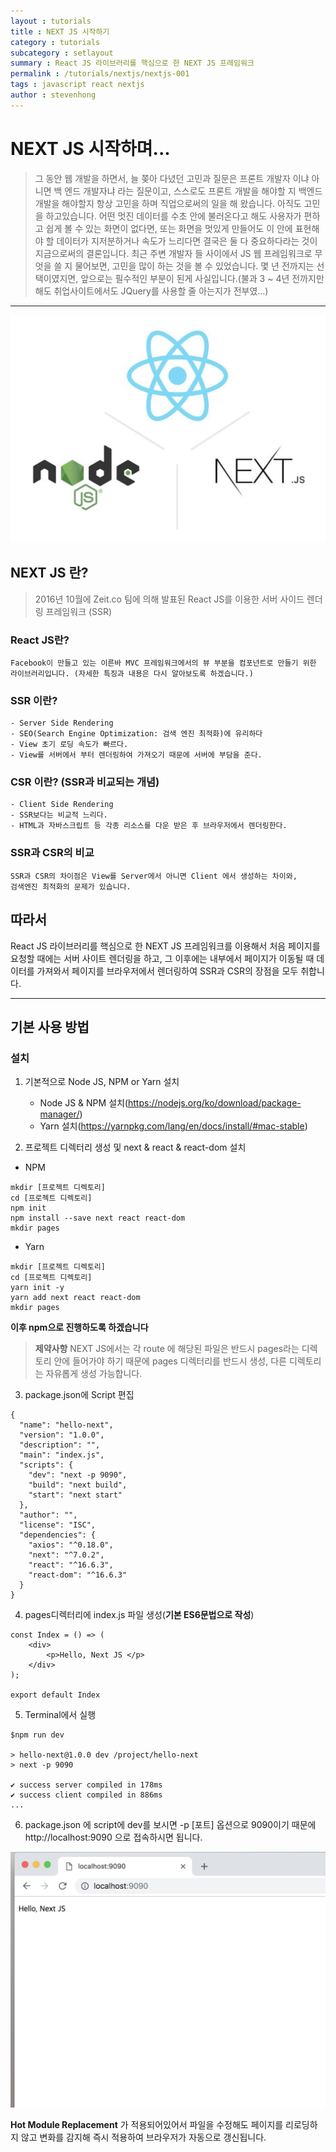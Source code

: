 ```yaml
---
layout : tutorials
title : NEXT JS 시작하기
category : tutorials
subcategory : setlayout
summary : React JS 라이브러리를 핵심으로 한 NEXT JS 프레임워크
permalink : /tutorials/nextjs/nextjs-001
tags : javascript react nextjs
author : stevenhong
---
```

# NEXT JS 시작하며...
> 그 동안 웹 개발을 하면서, 늘 쫒아 다녔던 고민과 질문은 프론트 개발자 이냐 아니면 백 엔드 개발자냐 라는 질문이고, 스스로도 프론트 개발을 해야할 지 백엔드 개발을 해야할지 항상 고민을 하며 직업으로써의 일을 해 왔습니다.
아직도 고민을 하고있습니다. 어떤 멋진 데이터를 수초 안에 불러온다고 해도 사용자가 편하고 쉽게 볼 수 있는 화면이 없다면, 또는 화면을 멋있게 만들어도 이 안에 표현해야 할 데이터가 지저분하거나 속도가 느리다면 결국은 둘 다 중요하다라는 것이
지금으로써의 결론입니다. 최근 주변 개발자 들 사이에서 JS 웹 프레임워크로 무엇을 쓸 지 물어보면, 고민을 많이 하는 것을 볼 수 있었습니다. 몇 년 전까지는 선택이였지면, 앞으로는 필수적인 부분이 된게 사실입니다.(불과 3 ~ 4년 전까지만 해도 취업사이트에서도
JQuery를 사용할 줄 아는지가 전부였...)

---
![](../imgs/img_001.png)
## NEXT JS 란?
> 2016년 10월에 Zeit.co 팀에 의해 발표된 React JS를 이용한 서버 사이드 렌더링 프레임워크 (SSR)

### React JS란?
```
Facebook이 만들고 있는 이른바 MVC 프레임워크에서의 뷰 부분을 컴포넌트로 만들기 위한
라이브러리입니다. (자세한 특징과 내용은 다시 알아보도록 하겠습니다.)
```

### SSR 이란?
```
- Server Side Rendering
- SEO(Search Engine Optimization: 검색 엔진 최적화)에 유리하다
- View 초기 로딩 속도가 빠르다.
- View를 서버에서 부터 렌더링하여 가져오기 때문에 서버에 부담을 준다.
```

### CSR 이란?  (SSR과 비교되는 개념)
```
- Client Side Rendering
- SSR보다는 비교적 느리다.
- HTML과 자바스크립트 등 각종 리소스를 다운 받은 후 브라우저에서 렌더링한다.
```
### SSR과 CSR의 비교
```
SSR과 CSR의 차이점은 View를 Server에서 아니면 Client 에서 생성하는 차이와,
검색엔진 최적화의 문제가 있습니다.
```

## 따라서
React JS 라이브러리를 핵심으로 한 NEXT JS 프레임워크를 이용해서 처음 페이지를 요청할 때에는 서버 사이트 렌더링을 하고,
그 이후에는 내부에서 페이지가 이동될 때 데이터를 가져와서 페이지를 브라우저에서 렌더링하여 SSR과 CSR의 장점을 모두 취합니다.

---
## 기본 사용 방법
### 설치
1. 기본적으로 Node JS, NPM or Yarn 설치
   * Node JS & NPM 설치(https://nodejs.org/ko/download/package-manager/)
   * Yarn 설치(https://yarnpkg.com/lang/en/docs/install/#mac-stable)

2. 프로젝트 디렉터리 생성 및 next & react & react-dom 설치

- NPM

```
mkdir [프로젝트 디렉토리]
cd [프로젝트 디렉토리]
npm init
npm install --save next react react-dom
mkdir pages
```

- Yarn

```
mkdir [프로젝트 디렉토리]
cd [프로젝트 디렉토리]
yarn init -y
yarn add next react react-dom
mkdir pages
```
**이후 npm으로 진행하도록 하겠습니다**
> **제약사항** NEXT JS에서는 각 route 에 해당된 파일은 반드시 pages라는 디렉토리 안에 들어가야 하기 때문에 pages 디렉터리를 반드시 생성, 다른 디렉토리는 자유롭게 생성 가능합니다.

3. package.json에 Script 편집

```
{
  "name": "hello-next",
  "version": "1.0.0",
  "description": "",
  "main": "index.js",
  "scripts": {
    "dev": "next -p 9090",
    "build": "next build",
    "start": "next start"
  },
  "author": "",
  "license": "ISC",
  "dependencies": {
    "axios": "^0.18.0",
    "next": "^7.0.2",
    "react": "^16.6.3",
    "react-dom": "^16.6.3"
  }
}
```

4. pages디렉터리에 index.js 파일 생성(**기본 ES6문법으로 작성**)

```
const Index = () => (
    <div>
        <p>Hello, Next JS </p>
    </div>
);

export default Index
```

5. Terminal에서 실행

```
$npm run dev

> hello-next@1.0.0 dev /project/hello-next
> next -p 9090

✔ success server compiled in 178ms
✔ success client compiled in 886ms
...
```

6. package.json 에 script에 dev를 보시면 -p [포트] 옵션으로 9090이기 때문에 http://localhost:9090 으로 접속하시면 됩니다.

![](../imgs/img_002.png)

**Hot Module Replacement** 가 적용되어있어서 파일을 수정해도 페이지를 리로딩하지 않고 변화를 감지해 즉시 적용하여 브라우저가 자동으로 갱신됩니다.

